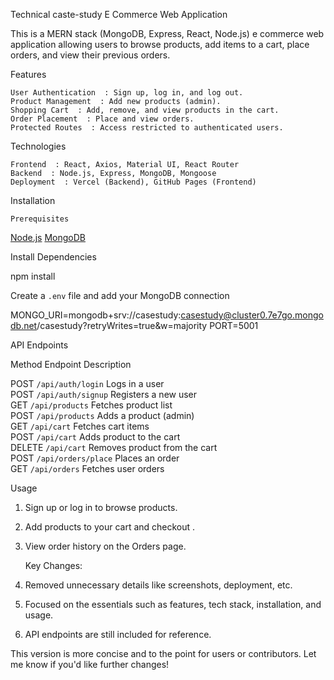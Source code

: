  Technical caste-study  E Commerce Web Application

This is a MERN stack (MongoDB, Express, React, Node.js) e commerce web application allowing users to browse products, add items to a cart, place orders, and view their previous orders.

   Features

    User Authentication  : Sign up, log in, and log out.
    Product Management  : Add new products (admin).
    Shopping Cart  : Add, remove, and view products in the cart.
    Order Placement  : Place and view orders.
    Protected Routes  : Access restricted to authenticated users.

   Technologies

    Frontend  : React, Axios, Material UI, React Router
    Backend  : Node.js, Express, MongoDB, Mongoose
    Deployment  : Vercel (Backend), GitHub Pages (Frontend)

   Installation

    Prerequisites
  [Node.js](https://nodejs.org/)
  [MongoDB](https://www.mongodb.com/)

 Install Dependencies

npm install


Create a `.env` file and add your MongoDB connection

MONGO_URI=mongodb+srv://casestudy:casestudy@cluster0.7e7go.mongodb.net/casestudy?retryWrites=true&w=majority
PORT=5001


   API Endpoints

  Method   Endpoint                Description                    
                                                                  
  POST     `/api/auth/login`        Logs in a user                 
  POST     `/api/auth/signup`       Registers a new user           
  GET      `/api/products`          Fetches product list           
  POST     `/api/products`          Adds a product (admin)         
  GET      `/api/cart`              Fetches cart items             
  POST     `/api/cart`              Adds product to the cart       
  DELETE   `/api/cart`              Removes product from the cart  
  POST     `/api/orders/place`      Places an order                
  GET      `/api/orders`            Fetches user orders            

   Usage

1.   Sign up or log in   to browse products.
2.   Add products   to your cart and   checkout  .
3. View   order history   on the Orders page.



    Key Changes:
1.   Removed unnecessary details   like screenshots, deployment, etc.
2.   Focused on the essentials   such as features, tech stack, installation, and usage.
3.   API endpoints   are still included for reference.

This version is more concise and to the point for users or contributors. Let me know if you'd like further changes!
